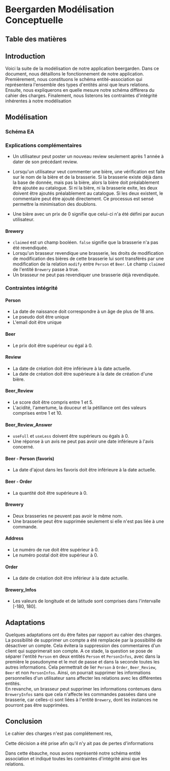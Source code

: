 # Beergarden Modélisation Conceptuelle

## Table des matières

## Introduction

Voici la suite de la modélisation de notre application beergarden. Dans ce document, nous détaillons le fonctionnement de notre application. Premièrement, nous constituons le schéma entité-association qui représentera l'ensemble des types d'entités ainsi que leurs relations. Ensuite, nous expliquerons en quelle mesure notre schéma diffèrera du cahier des charges. Finalement, nous listerons les contraintes d'intégrité inhérentes à notre modélisation 

## Modélisation

### Schéma EA

### Explications complémentaires


- Un utilisateur peut poster un nouveau review seulement après 1 année à dater de son précédant review.

- Lorsqu'un utilisateur veut commenter une bière, une vérification est faite sur le nom de la bière et de la brasserie. Si la brasserie existe déjà dans la base de donnée, mais pas la bière, alors la bière doit préalablement être ajoutée au catalogue. Si ni la bière, ni la brasserie exite, les deux doivent être ajoutés préalablement au catalogue. Si les deux existent, le commentaire peut être ajouté directement. Ce processus est sensé permettre la minimisation des doublons.
- Une bière avec un prix de 0 signifie que celui-ci n'a été défini par aucun utilisateur.

#### Brewery
- `claimed` est un champ booléen. `false` signifie que la brasserie n'a pas été revendiquée.
- Lorsqu'un brasseur revendique une brasserie, les droits de modification de modification des bières de cette brasserie lui sont transférés par une modification de la relation `modify` entre `Person` et `Beer`. Le champ `claimed` de l'entité `Brewery` passe à true.
- Un brasseur ne peut pas revendiquer une brasserie déjà revendiquée.

### Contraintes intégrité

#### Person
- La date de naissance doit correspondre à un âge de plus de 18 ans.
- Le pseudo doit être unique
- L'email doit être unique

#### Beer
- Le prix doit être supérieur ou égal à 0.

#### Review
- La date de création doit être inférieure à la date actuelle.
- La date de création doit être supérieure à la date de création d'une bière.

#### Beer_Review
- Le score doit être compris entre 1 et 5.
- L'acidité, l'amertume, la douceur et la pétillance ont des valeurs comprises entre 1 et 10.

#### Beer_Review_Answer
- `useFull` et `useLess` doivent être supérieurs ou égals à 0.
- Une réponse à un avis ne peut pas avoir une date inférieure à l'avis concerné.

#### Beer - Person (favoris)
- La date d'ajout dans les favoris doit être inférieure à la date actuelle.

#### Beer - Order
- La quantité doit être supérieure à 0.

#### Brewery
- Deux brasseries ne peuvent pas avoir le même nom.
- Une brasserie peut être supprimée seulement si elle n'est pas liée à une commande.

#### Address
- Le numéro de rue doit être supérieur à 0.
- Le numéro postal doit être supérieur à 0.

#### Order
- La date de création doit être inférieur à la date actuelle.

#### Brewery_Infos
- Les valeurs de longitude et de latitude sont comprises dans l'intervalle [-180, 180].

  
## Adaptations
Quelques adaptations ont du être faites par rapport au cahier des charges. La possibilité de supprimer un compte a été remplacée par la possibilité de désactiver un compte. Cela évitera la suppression des commentaires d'un client qui supprimerait son compte. A ce stade, la question se pose de séparer l'entité `Person` en deux entités `Person` et `PersonInfos`, avec dans la première le pseudonyme et le mot de passe et dans la seconde toutes les autres informations. Cela permettrait de lier `Person` à `Order`, `Beer_Review`, `Beer` et non `PersonInfos`. Ainsi, on pourrait supprimer les informations personnelles d'un utilisateur sans affecter les relations avec les différentes entités.  
En revanche, un brasseur peut supprimer les informations contenues dans `BreweryInfos` sans que cela n'affecte les commandes passées dans une brasserie, car celles-ci sont liées à l'entité `Brewery`, dont les instances ne pourront pas être supprimées.

## Conclusion
Le cahier des charges n'est pas complétement res, 

Cette décision a été prise afin qu'il n'y ait pas de pertes d'informations 

Dans cette ébauche, nous avons représenté notre schéma entité association et indiqué toutes les contraintes d'intégrité ainsi que les relations.
 

